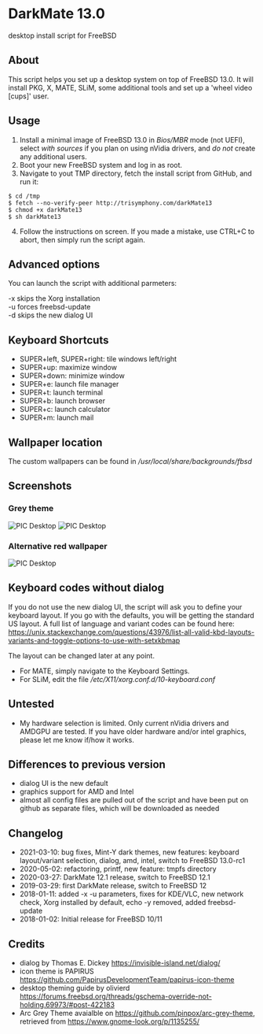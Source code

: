# DarkMate 13.0
desktop install script for FreeBSD

## About
This script helps you set up a desktop system on top of FreeBSD 13.0. It will install PKG, X, MATE, SLiM, some additional tools and set up a 'wheel video [cups]' user.

## Usage
1. Install a minimal image of FreeBSD 13.0 in *Bios/MBR* mode (not UEFI), select *with sources* if you plan on using nVidia drivers, and *do not* create any additional users.
2. Boot your new FreeBSD system and log in as root.
3. Navigate to yout TMP directory, fetch the install script from GitHub, and run it:
```
$ cd /tmp
$ fetch --no-verify-peer http://trisymphony.com/darkMate13
$ chmod +x darkMate13
$ sh darkMate13
```
4. Follow the instructions on screen. If you made a mistake, use CTRL+C to abort, then simply run the script again.

## Advanced options
You can launch the script with additional parmeters:

-x skips the Xorg installation<br />
-u forces freebsd-update<br />
-d skips the new dialog UI

## Keyboard Shortcuts
- SUPER+left, SUPER+right: tile windows left/right
- SUPER+up: maximize window
- SUPER+down: minimize window
- SUPER+e: launch file manager
- SUPER+t: launch terminal
- SUPER+b: launch browser
- SUPER+c: launch calculator
- SUPER+m: launch mail

## Wallpaper location
The custom wallpapers can be found in */usr/local/share/backgrounds/fbsd*

## Screenshots
### Grey theme
![PIC Desktop](Screenshots/dm121a.png)
![PIC Desktop](Screenshots/dm121b.png)
### Alternative red wallpaper
![PIC Desktop](Screenshots/dm121c.png)

## Keyboard codes without dialog
If you do not use the new dialog UI, the script will ask you to define your keyboard layout. If you go with the defaults, you will be getting the standard US layout. A full list of language and variant codes can be found here: https://unix.stackexchange.com/questions/43976/list-all-valid-kbd-layouts-variants-and-toggle-options-to-use-with-setxkbmap

The layout can be changed later at any point. 
- For MATE, simply navigate to the Keyboard Settings. 
- For SLiM, edit the file */etc/X11/xorg.conf.d/10-keyboard.conf*

## Untested
- My hardware selection is limited. Only current nVidia drivers and AMDGPU are tested. If you have older hardware and/or intel graphics, please let me know if/how it works.

## Differences to previous version
- dialog UI is the new default
- graphics support for AMD and Intel
- almost all config files are pulled out of the script and have been put on github as separate files, which will be downloaded as needed

## Changelog
- 2021-03-10: bug fixes, Mint-Y dark themes, new features: keyboard layout/variant selection, dialog, amd, intel, switch to FreeBSD 13.0-rc1
- 2020-05-02: refactoring, printf, new feature: tmpfs directory
- 2020-03-27: DarkMate 12.1 release, switch to FreeBSD 12.1
- 2019-03-29: first DarkMate release, switch to FreeBSD 12
- 2018-01-11: added -x -u parameters, fixes for KDE/VLC, new network check, Xorg installed by default, echo -y removed, added freebsd-update<br />
- 2018-01-02: Initial release for FreeBSD 10/11

## Credits
- dialog by Thomas E. Dickey https://invisible-island.net/dialog/
- icon theme is PAPIRUS https://github.com/PapirusDevelopmentTeam/papirus-icon-theme
- desktop theming guide by olivierd https://forums.freebsd.org/threads/gschema-override-not-holding.69973/#post-422183
- Arc Grey Theme avaialble on https://github.com/pinpox/arc-grey-theme, retrieved from https://www.gnome-look.org/p/1135255/
